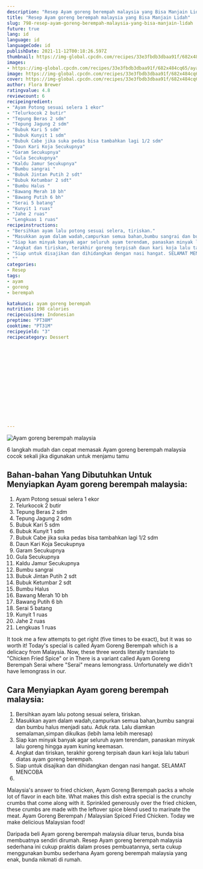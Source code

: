 ```yaml
---
description: "Resep Ayam goreng berempah malaysia yang Bisa Manjain Lidah"
title: "Resep Ayam goreng berempah malaysia yang Bisa Manjain Lidah"
slug: 798-resep-ayam-goreng-berempah-malaysia-yang-bisa-manjain-lidah
future: true
lang: id
language: id
languageCode: id
publishDate: 2021-11-12T00:18:26.597Z 
thumbnail: https://img-global.cpcdn.com/recipes/33e3fbdb3dbaa91f/682x484cq65/ayam-goreng-berempah-malaysia-foto-resep-utama.webp
images:
- https://img-global.cpcdn.com/recipes/33e3fbdb3dbaa91f/682x484cq65/ayam-goreng-berempah-malaysia-foto-resep-utama.webp
image: https://img-global.cpcdn.com/recipes/33e3fbdb3dbaa91f/682x484cq65/ayam-goreng-berempah-malaysia-foto-resep-utama.webp
cover: https://img-global.cpcdn.com/recipes/33e3fbdb3dbaa91f/682x484cq65/ayam-goreng-berempah-malaysia-foto-resep-utama.webp
author: Flora Brewer
ratingvalue: 4.8
reviewcount: 6
recipeingredient:
- "Ayam Potong sesuai selera 1 ekor"
- "Telurkocok 2 butir"
- "Tepung Beras 2 sdm"
- "Tepung Jagung 2 sdm"
- "Bubuk Kari 5 sdm"
- "Bubuk Kunyit 1 sdm"
- "Bubuk Cabe jika suka pedas bisa tambahkan lagi 1/2 sdm"
- "Daun Kari Koja Secukupnya"
- "Garam Secukupnya"
- "Gula Secukupnya"
- "Kaldu Jamur Secukupnya"
- "Bumbu sangrai "
- "Bubuk Jintan Putih 2 sdt"
- "Bubuk Ketumbar 2 sdt"
- "Bumbu Halus "
- "Bawang Merah 10 bh"
- "Bawang Putih 6 bh"
- "Serai 5 batang"
- "Kunyit 1 ruas"
- "Jahe 2 ruas"
- "Lengkuas 1 ruas"
recipeinstructions:
- "Bersihkan ayam lalu potong sesuai selera, tiriskan."
- "Masukkan ayam dalam wadah,campurkan semua bahan,bumbu sangrai dan bumbu halus menjadi satu. Aduk rata. Lalu diamkan semalaman,simpan dikulkas (lebih lama lebih meresap)"
- "Siap kan minyak banyak agar seluruh ayam terendam, panaskan minyak lalu goreng hingga ayam kuning keemasan."
- "Angkat dan tiriskan, terakhir goreng terpisah daun kari koja lalu taburi diatas ayam goreng berempah."
- "Siap untuk disajikan dan dihidangkan dengan nasi hangat. SELAMAT MENCOBA"
- ""
categories:
- Resep
tags:
- ayam
- goreng
- berempah

katakunci: ayam goreng berempah 
nutrition: 198 calories
recipecuisine: Indonesian
preptime: "PT38M"
cooktime: "PT31M"
recipeyield: "3"
recipecategory: Dessert


     
    
    
    
    
    
    
    
    
    
    
      
    
---
```



![Ayam goreng berempah malaysia](https://img-global.cpcdn.com/recipes/33e3fbdb3dbaa91f/682x484cq65/ayam-goreng-berempah-malaysia-foto-resep-utama.webp)

6 langkah mudah dan cepat memasak  Ayam goreng berempah malaysia cocok sekali jika digunakan untuk menjamu tamu

<!--inarticleads1-->

## Bahan-bahan Yang Dibutuhkan Untuk Menyiapkan Ayam goreng berempah malaysia:

1. Ayam Potong sesuai selera 1 ekor
1. Telurkocok 2 butir
1. Tepung Beras 2 sdm
1. Tepung Jagung 2 sdm
1. Bubuk Kari 5 sdm
1. Bubuk Kunyit 1 sdm
1. Bubuk Cabe jika suka pedas bisa tambahkan lagi 1/2 sdm
1. Daun Kari Koja Secukupnya
1. Garam Secukupnya
1. Gula Secukupnya
1. Kaldu Jamur Secukupnya
1. Bumbu sangrai 
1. Bubuk Jintan Putih 2 sdt
1. Bubuk Ketumbar 2 sdt
1. Bumbu Halus 
1. Bawang Merah 10 bh
1. Bawang Putih 6 bh
1. Serai 5 batang
1. Kunyit 1 ruas
1. Jahe 2 ruas
1. Lengkuas 1 ruas

It took me a few attempts to get right (five times to be exact), but it was so worth it! Today&#39;s special is called Ayam Goreng Berempah which is a delicacy from Malaysia. Now, these three words literally translate to &#34;Chicken Fried Spice&#34; or in There is a variant called Ayam Goreng Berempah Serai where &#34;Serai&#34; means lemongrass. Unfortunately we didn&#39;t have lemongrass in our. 

<!--inarticleads2-->

## Cara Menyiapkan Ayam goreng berempah malaysia:

1. Bersihkan ayam lalu potong sesuai selera, tiriskan.
1. Masukkan ayam dalam wadah,campurkan semua bahan,bumbu sangrai dan bumbu halus menjadi satu. Aduk rata. Lalu diamkan semalaman,simpan dikulkas (lebih lama lebih meresap)
1. Siap kan minyak banyak agar seluruh ayam terendam, panaskan minyak lalu goreng hingga ayam kuning keemasan.
1. Angkat dan tiriskan, terakhir goreng terpisah daun kari koja lalu taburi diatas ayam goreng berempah.
1. Siap untuk disajikan dan dihidangkan dengan nasi hangat. SELAMAT MENCOBA
1. 


Malaysia&#39;s answer to fried chicken, Ayam Goreng Berempah packs a whole lot of flavor in each bite. What makes this dish extra special is the crunchy crumbs that come along with it. Sprinkled generously over the fried chicken, these crumbs are made with the leftover spice blend used to marinate the meat. Ayam Goreng Berempah / Malaysian Spiced Fried Chicken. Today we make delicious Malaysian food! 

Daripada   beli  Ayam goreng berempah malaysia  diluar terus, bunda  bisa membuatnya sendiri dirumah. Resep  Ayam goreng berempah malaysia  sederhana ini cukup praktis dalam proses pembuatannya, serta cukup menggunakan bumbu sederhana  Ayam goreng berempah malaysia  yang enak, bunda nikmati di rumah.
